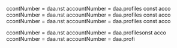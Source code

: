 ccontNumber = daa.nst accountNumber = daa.profiles const acco
ccontNumber = daa.nst accountNumber = daa.profiles const acco
ccontNumber = daa.nst accountNumber = daa.profiles const acco

ccontNumber = daa.nst accountNumber = daa.profilesonst acco
ccontNumber = daa.nst accountNumber = daa.profi

